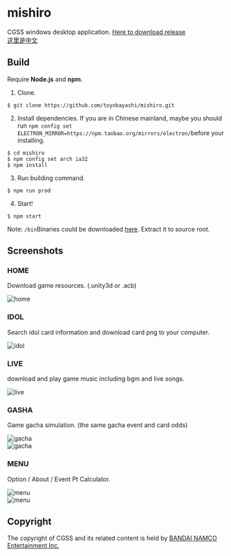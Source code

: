 # mishiro
CGSS windows desktop application. [Here to download release](https://github.com/toyobayashi/mishiro/releases)  
[这里是中文](https://github.com/toyobayashi/mishiro/blob/master/README_CN.md)

## Build
Require __Node.js__ and __npm__.  
1. Clone.  
```batch 
$ git clone https://github.com/toyobayashi/mishiro.git
```
2. Install dependencies. If you are in Chinese mainland, maybe you should run ```npm config set ELECTRON_MIRROR=https://npm.taobao.org/mirrors/electron/```before your installing.  
```batch
$ cd mishiro
$ npm config set arch ia32
$ npm install
```
3. Run building command.  
```batch
$ npm run prod
```
4. Start!  
```batch
$ npm start
```
Note: ```/bin```Binaries could be downloaded [here](https://github.com/toyobayashi/mishiro/releases/download/v1.1.5/extract-this-to-root-first-if-you-want-to-build-from-source.zip). Extract it to source root.

## Screenshots
### HOME
Download game resources. (.unity3d or .acb)  

![home](https://github.com/toyobayashi/mishiro/raw/master/screenshot/home.png)  

### IDOL
Search idol card information and download card png to your computer.  

![idol](https://github.com/toyobayashi/mishiro/raw/master/screenshot/idol.png)  

### LIVE
download and play game music including bgm and live songs.  

![live](https://github.com/toyobayashi/mishiro/raw/master/screenshot/live.png)  

### GASHA
Game gacha simulation. (the same gacha event and card odds)  

![gacha](https://github.com/toyobayashi/mishiro/raw/master/screenshot/gacha.png)  
![gacha](https://github.com/toyobayashi/mishiro/raw/master/screenshot/gacha3.png)  

### MENU
Option / About / Event Pt Calculator.  

![menu](https://github.com/toyobayashi/mishiro/raw/master/screenshot/menu2.png)  
![menu](https://github.com/toyobayashi/mishiro/raw/master/screenshot/event1.png)

## Copyright
The copyright of CGSS and its related content is held by [BANDAI NAMCO Entertainment Inc.](https://bandainamcoent.co.jp/)  
